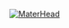 [![MaterHead](https://media3.giphy.com/media/qgQUggAC3Pfv687qPC/giphy.gif)](https://www.vernersgrzibovskis.com/)

<!--
**grzibovskis/grzibovskis** is a ✨ _special_ ✨ repository because its `README.md` (this file) appears on your GitHub profile.

Here are some ideas to get you started:

- 🔭 I’m currently working on ...
- 🌱 I’m currently learning ...
- 👯 I’m looking to collaborate on ...
- 🤔 I’m looking for help with ...
- 💬 Ask me about ...
- 📫 How to reach me: ...
- 😄 Pronouns: ...
- ⚡ Fun fact: ...
-->
